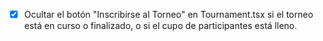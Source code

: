 - [x] Ocultar el botón "Inscribirse al Torneo" en Tournament.tsx si el torneo está en curso o finalizado, o si el cupo de participantes está lleno.
